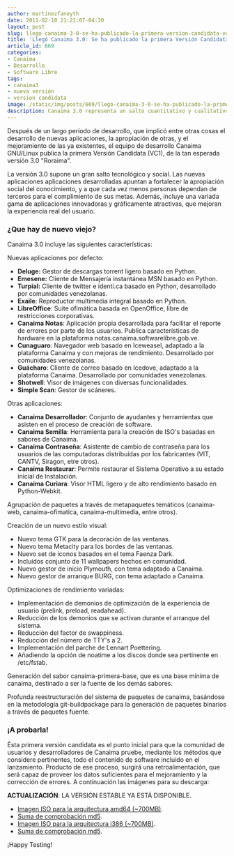 ```yaml
---
author: martinezfaneyth
date: 2011-02-10 21:21:07-04:30
layout: post
slug: llego-canaima-3-0-se-ha-publicado-la-primera-version-candidata-vc1
title: 'Llegó Canaima 3.0: Se ha publicado la primera Versión Candidata (VC1)'
article_id: 669
categories:
- Canaima
- Desarrollo
- Software Libre
tags:
- canaima3
- nueva versión
- version candidata
image: /static/img/posts/669/llego-canaima-3-0-se-ha-publicado-la-primera-version-candidata-vc1__1.jpg
description: Canaima 3.0 representa un salto cuantitativo y cualitativo en la calidad del Sistema Operativo.
---
```


Después de un largo período de desarrollo, que implicó entre otras cosas el desarrollo de nuevas aplicaciones, la apropiación de otras, y el mejoramiento de las ya existentes, el equipo de desarrollo Canaima GNU/Linux publica la primera Versión Candidata (VC1), de la tan esperada versión 3.0 "Roraima".

La versión 3.0 supone un gran salto tecnológico y social. Las nuevas aplicaciones aplicaciones desarrolladas apuntan a fortalecer la apropiación social del conocimiento, y a que cada vez menos personas dependan de terceros para el complimiento de sus metas. Además, incluye una variada gama de aplicaciones innovadoras y gráficamente atractivas, que mejoran la experiencia real del usuario.

### ¿Que hay de nuevo viejo?

Canaima 3.0 incluye las siguientes características:

Nuevas aplicaciones por defecto:

* **Deluge:** Gestor de descargas torrent ligero basado en Python.
* **Emesene:** Cliente de Mensajería instantánea MSN basado en Python.
* **Turpial:** Cliente de twitter e identi.ca basado en Python, desarrollado por comunidades venezolanas.
* **Exaile**: Reproductor multimedia integral basado en Python.
* **LibreOffice**: Suite ofimática basada en OpenOffice, libre de restricciones corporativas.
* **Canaima Notas**: Aplicación propia desarrollada para facilitar el reporte de errores por parte de los usuarios. Publica características de hardware en la plataforma notas.canaima.softwarelibre.gob.ve.
* **Cunaguaro**: Navegador web basado en Iceweasel, adaptado a la plataforma Canaima y con mejoras de rendimiento. Desarrollado por comunidades venezolanas.
* **Guácharo**: Cliente de correo basado en Icedove, adaptado a la plataforma Canaima. Desarrollado por comunidades venezolanas.
* **Shotwell**: Visor de imágenes con diversas funcionalidades.
* **Simple Scan**: Gestor de scáneres.

Otras aplicaciones:

* **Canaima Desarrollador**: Conjunto de ayudantes y herramientas que asisten en el proceso de creación de software.
* **Canaima Semilla**: Herramienta para la creación de ISO's basadas en sabores de Canaima.
* **Canaima Contraseña**: Asistente de cambio de contraseña para los usuarios de las computadoras distribuídas por los fabricantes (VIT, CANTV, Siragon, etre otros).
* **Canaima Restaurar**: Permite restaurar el Sistema Operativo a su estado inicial de Instalación.
* **Canaima Curiara**: Visor HTML ligero y de alto rendimiento basado en Python-Webkit.

Agrupación de paquetes a través de metapaquetes temáticos (canaima-web, canaima-ofimatica, canaima-multimedia, entre otros).

Creación de un nuevo estilo visual:

* Nuevo tema GTK para la decoración de las ventanas.
* Nuevo tema Metacity para los bordes de las ventanas.
* Nuevo set de íconos basados en el tema Faenza Dark.
* Incluídos conjunto de 11 wallpapers hechos en comunidad.
* Nuevo gestor de inicio Plymouth, con tema adaptado a Canaima.
* Nuevo gestor de arranque BURG, con tema adaptado a Canaima.

Optimizaciones de rendimiento variadas:

* Implementación de demonios de optimización de la experiencia de usuario (prelink, preload, readahead).
* Reducción de los demonios que se activan durante el arranque del sistema.
* Reducción del factor de swappiness.
* Reducción del número de TTY's a 2.
* Implementación del parche de Lennart Poettering.
* Añadiendo la opción de noatime a los discos donde sea pertinente en /etc/fstab.

Generación del sabor canaima-primera-base, que es una base mínima de canaima, destinado a ser la fuente de los demás sabores.

Profunda reestructuración del sistema de paquetes de canaima, basándose en la metodología git-buildpackage para la generación de paquetes binarios a través de paquetes fuente.

### ¡A probarla!

Ésta primera versión candidata es el punto inicial para que la comunidad de usuarios y desarrolladores de Canaima pruebe, mediante los métodos que considere pertinentes, todo el contenido de software incluído en el lanzamiento. Producto de ese proceso, surgirá una retroalimentación, que será capaz de proveer los datos suficientes para el mejoramiento y la corrección de errores. A continuación las imágenes para su descarga:

**ACTUALIZACIÓN**: LA VERSIÓN ESTABLE YA ESTÁ DISPONIBLE.

* [Imagen ISO para la arquitectura amd64 (~700MB)](http://descargas.canaima.softwarelibre.gob.ve/canaima-3.0~estable_amd64.iso).
* [Suma de comprobación md5](http://descargas.canaima.softwarelibre.gob.ve/canaima-3.0~estable_amd64.iso.md5).
* [Imagen ISO para la arquitectura i386 (~700MB)](http://descargas.canaima.softwarelibre.gob.ve/canaima-3.0~estable_i386.iso).
* [Suma de comprobación md5](http://descargas.canaima.softwarelibre.gob.ve/canaima-3.0~estable_i386.iso.md5).

¡Happy Testing!
